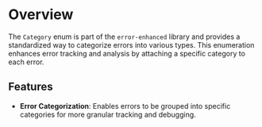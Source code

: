 # Overview

The `Category` enum is part of the `error-enhanced` library and provides a standardized way to categorize errors into various types. This enumeration enhances error tracking and analysis by attaching a specific category to each error.

## Features

* **Error Categorization**: Enables errors to be grouped into specific categories for more granular tracking and debugging.
